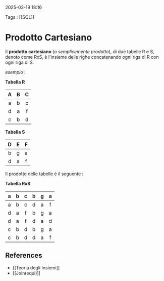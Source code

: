 2025-03-19 18:16

Tags : [[SQL]]

# Prodotto Cartesiano

Il **prodotto cartesiano** (*o semplicemente prodotto*), di due tabelle R e S, denoto come RxS, è l'insieme delle righe concatenando ogni riga di R con ogni riga di S.

*esempio* : 

**Tabella R**

|  A  |  B  |  C  |
| :-: | :-: | :-: |
|  a  |  b  |  c  |
|  d  |  a  |  f  |
|  c  |  b  |  d  |

**Tabella S**

|  D  |  E  |  F  |
| :-: | :-: | :-: |
|  b  |  g  |  a  |
|  d  |  a  |  f  |

Il prodotto delle tabelle è il seguente : 

**Tabella RxS**

|  a  |  b  |  c  |  b  |  g  |  a  |
| :-: | :-: | :-: | :-: | :-: | :-: |
|  a  |  b  |  c  |  d  |  a  |  f  |
|  d  |  a  |  f  |  b  |  g  |  a  |
|  d  |  a  |  f  |  d  |  a  |  d  |
|  c  |  b  |  d  |  b  |  g  |  a  |
|  c  |  b  |  d  |  d  |  a  |  f  |

## References

- [[Teoria degli Insiemi]]
- [[Join(equi)]]